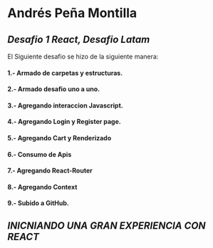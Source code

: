 # Andrés Peña Montilla
## _Desafio 1 React, Desafio Latam_

El Siguiente desafio se hizo de la siguiente manera:
#### 1.- Armado de carpetas y estructuras.
#### 2.- Armado desafio uno a uno.
#### 3.- Agregando interaccion Javascript.
#### 4.- Agregando Login y Register page.
#### 5.- Agregando Cart y Renderizado
#### 6.- Consumo de Apis
#### 7.- Agregando React-Router
#### 8.- Agregando Context
#### 9.- Subido a GitHub.


## _INICNIANDO UNA GRAN EXPERIENCIA CON REACT_
